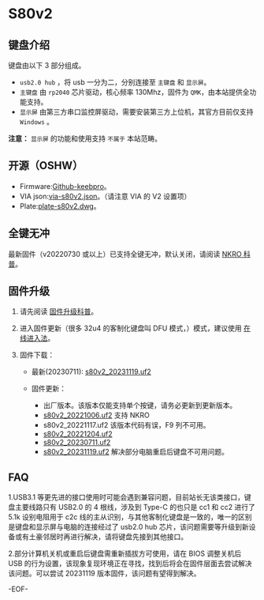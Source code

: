 # S80v2

## 键盘介绍

键盘由以下 3 部分组成。

- `usb2.0 hub` ，将 usb 一分为二，分别连接至 `主键盘` 和 `显示屏`。
- `主键盘` 由 `rp2040` 芯片驱动，核心频率 130Mhz，固件为 `QMK`，由本站提供全功能支持。
- `显示屏` 由第三方串口监控屏驱动，需要安装第三方上位机，其官方目前仅支持 `Windows` 。

**注意：** `显示屏` 的功能和使用支持 `不属于` 本站范畴。

## 开源（OSHW）

- Firmware:[Github-keebpro](https://github.com/KeebProStudio/firmware/tree/main/keebpro/rp2040_s80v2)。
- VIA json:[via-s80v2.json](/OSHW_files\wesley_s80v2/via-s80v2.json ':ignore')。（请注意 VIA 的 V2 设置项）
- Plate:[plate-s80v2.dwg](/OSHW_files\wesley_s80v2/plate-s80v2.dwg ':ignore')。

## 全键无冲

最新固件（v20220730 或以上）已支持全键无冲，默认关闭，请阅读 [NKRO 科普](/nkro.md)。

## 固件升级

1. 请先阅读 [固件升级科普](firmware_upgrade.md)。
2. 进入固件更新（很多 32u4 的客制化键盘叫 DFU 模式，）模式，建议使用 [在线进入法](/firmware_upgrade?id=_4-在线进入法)。
3. 固件下载：

   - 最新(20230711): [s80v2_20231119.uf2](/download_firmware/wesley_s80v2/wesley_s80v2_20231119.uf2 ':ignore')

   - 固件更新：
     - 出厂版本。该版本仅能支持单个按键，请务必更新到更新版本。
     - [s80v2_20221006.uf2](/download_firmware/wesley_s80v2/wesley_s80v2_20221006.uf2 ':ignore') 支持 NKRO
     - s80v2_20221117.uf2 该版本代码有误，F9 列不可用。
     - [s80v2_20221204.uf2](/download_firmware/wesley_s80v2/wesley_s80v2_20221204.uf2 ':ignore')
     - [s80v2_20230711.uf2](/download_firmware/wesley_s80v2/wesley_s80v2_20230711.uf2 ':ignore')
     - [s80v2_20231119.uf2](/download_firmware/wesley_s80v2/wesley_s80v2_20231119.uf2 ':ignore') 解决部分电脑重启后键盘不可用问题。

## FAQ

1.USB3.1 等更先进的接口使用时可能会遇到兼容问题，目前站长无该类接口，键盘主要线路只有 USB2.0 的 4 根线，涉及到 Type-C 的也只是 cc1 和 cc2 进行了 5.1k 设别电阻用于 c2c 线的主从识别，与其他客制化键盘是一致的，唯一的区别是键盘和显示屏与电脑的连接经过了 usb2.0 hub 芯片，该问题需要等升级到新设备或有土豪邻居时再进行解决，请将键盘先接到其他接口。

2.部分计算机关机或重启后键盘需重新插拔方可使用，请在 BIOS 调整关机后 USB 的行为设置，该现象复现环境正在寻找，找到后将会在固件层面去尝试解决该问题。可以尝试 20231119 版本固件，该问题有望得到解决。

-EOF-
